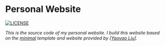 # Personal Website

[![LICENSE](https://img.shields.io/github/license/yaoyao-liu/minimal-light?style=flat-square&logo=creative-commons&color=EF9421)](https://github.com/yaoyao-liu/minimal-light/blob/main/LICENSE)

*This is the source code of my personal website. I build this website based on the [minimal](https://github.com/orderedlist/minimal) template and website provided by [[Yaoyao Liu](https://github.com/yaoyao-liu/yaoyao-liu.github.io)].*